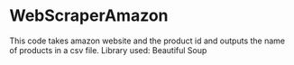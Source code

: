 # WebScraperAmazon
This code takes amazon website and the product id and outputs the name of products in a csv file.
Library used: Beautiful Soup
